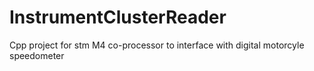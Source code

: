 # InstrumentClusterReader
Cpp project for stm M4 co-processor to interface with digital motorcyle speedometer
